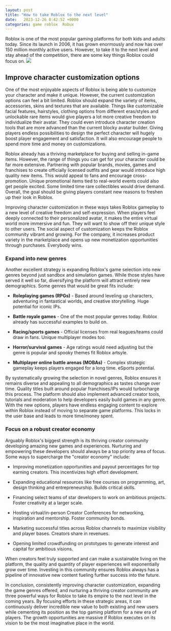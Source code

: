 ```yaml
---
layout: post
title: "How to take Roblox to the next level"
date:   2023-12-26 0:42:52 +0000
categories: game roblox  Robux
---
```


Roblox is one of the most popular gaming platforms for both kids and adults today. Since its launch in 2006, it has grown enormously and now has over 150 million monthly active users. However, to take it to the next level and stay ahead of the competition, there are some key things Roblox could focus on.
![](https://venturebeat.com/wp-content/uploads/2023/01/roblox-story.jpg)
## Improve character customization options

One of the most enjoyable aspects of Roblox is being able to customize your character and make it unique. However, the current customization options can feel a bit limited. Roblox should expand the variety of items, accessories, skins and textures that are available. Things like customizable facial features, hairstyles, clothing options from different eras/styles and unlockable rare items would give players a lot more creative freedom to individualize their avatar. They could even introduce character creation tools that are more advanced than the current blocky avatar builder. Giving players endless possibilities to design the perfect character will hugely boost player engagement and satisfaction. It will also encourage people to spend more time and money on customizations.

Roblox already has a thriving marketplace for buying and selling in-game items. However, the range of things you can get for your character could be far more extensive. Partnering with popular brands, movies, games and franchises to create officially licensed outfits and gear would introduce high quality new items. This would appeal to fans and encourage cross-promotion. Unique promotional items tied to real-world events could also get people excited. Some limited time rare collectibles would drive demand. Overall, the goal should be giving players constant new reasons to freshen up their look in Roblox.

Improving character customization in these ways takes Roblox gameplay to a new level of creative freedom and self-expression. When players feel deeply connected to their personalized avatar, it makes the entire virtual world more immersive and fun. They will want to show off their unique style to other users. The social aspect of customization keeps the Roblox community vibrant and growing. For the company, it increases product variety in the marketplace and opens up new monetization opportunities through purchases. Everybody wins.

### Expand into new genres

Another excellent strategy is expanding Roblox's game selection into new genres beyond just sandbox and simulation games. While those styles have served it well so far, diversifying the platform will attract entirely new demographics. Some genres that would be great fits include:

- **Roleplaying games (RPGs)** - Based around leveling up characters, adventuring in fantastical worlds, and creative storytelling. Huge potential for iconic IPs.

- **Battle royale games** - One of the most popular genres today. Roblox already has successful examples to build on.

- **Racing/sports games** - Official licenses from real leagues/teams could draw in fans. Unique multiplayer modes too.

- **Horror/survival games** - Age ratings would need adjusting but the genre is popular and spooky themes fit Roblox artsyle.

- **Multiplayer online battle arenas (MOBAs)** - Complex strategic gameplay keeps players engaged for a long time. eSports potential.

By systematically growing the selection in novel genres, Roblox ensures it remains diverse and appealing to all demographics as tastes change over time. Quality titles built around popular franchises/IPs would turbocharge this process. The platform should also implement advanced creator tools, tutorials and moderation to help developers easily build games in any genre. With the new options, players have endless engaging content to explore within Roblox instead of moving to separate game platforms. This locks in the user base and leads to more time/money spent.

### Focus on a robust creator economy

Arguably Roblox's biggest strength is its thriving creator community developing amazing new games and experiences. Nurturing and empowering these developers should always be a top priority area of focus. Some ways to supercharge the "creator economy" include:

- Improving monetization opportunities and payout percentages for top earning creators. This incentivizes high effort development.

- Expanding educational resources like free courses on programming, art, design thinking and entrepreneurship. Builds critical skills.

- Financing select teams of star developers to work on ambitious projects. Foster creativity at a larger scale.

- Hosting virtual/in-person Creator Conferences for networking, inspiration and mentorship. Foster community bonds.

- Marketing successful titles across Roblox channels to maximize visibility and player bases. Creators share in revenues.

- Opening limited crowdfunding on prototypes to generate interest and capital for ambitious visions.

When creators feel truly supported and can make a sustainable living on the platform, the quality and quantity of player experiences will exponentially grow over time. Investing in this community ensures Roblox always has a pipeline of innovative new content fueling further success into the future.

In conclusion, consistently improving character customization, expanding the game genres offered, and nurturing a thriving creator community are three powerful ways for Roblox to take its empire to the next level in the coming years. By focusing efforts in these strategic areas, it can continuously deliver incredible new value to both existing and new users while cementing its position as the top gaming platform for a new era of players. The growth opportunities are massive if Roblox executes on its vision to be the most imaginative place in the world.